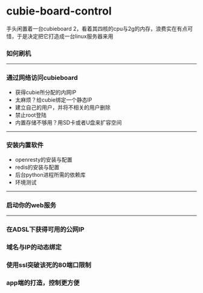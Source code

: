 # cubie-board-control
手头闲置着一台cubieboard 2，看着其四核的cpu与2g的内存，浪费实在有点可惜，于是决定把它打造成一台linux服务器来用

### 如何刷机
---
### 通过网络访问cubieboard
* 获得cubie所分配的内网IP
* 太麻烦？给cubie绑定一个静态IP
* 建立自己的用户，并将不相关的用户删除
* 禁止root登陆
* 内置存储不够用？用SD卡或者U盘来扩容空间

---

### 安装内置软件
* openresty的安装与配置
* redis的安装与配置
* 后台python进程所需的依赖库
* 环境测试

---

### 启动你的web服务

---

### 在ADSL下获得可用的公网IP
### 域名与IP的动态绑定
### 使用ssl突破该死的80端口限制
### app端的打造，控制更方便
